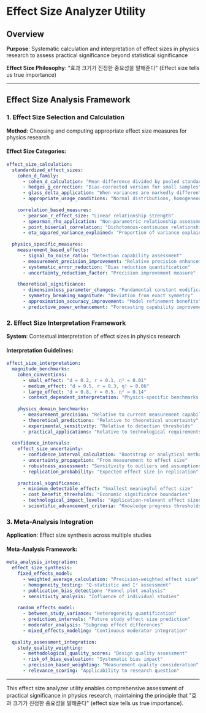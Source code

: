# Effect Size Analyzer Utility

## Overview
**Purpose**: Systematic calculation and interpretation of effect sizes in physics research to assess practical significance beyond statistical significance

**Effect Size Philosophy**: "효과 크기가 진정한 중요성을 말해준다" (Effect size tells us true importance)

---

## Effect Size Analysis Framework

### 1. Effect Size Selection and Calculation
**Method**: Choosing and computing appropriate effect size measures for physics research

#### Effect Size Categories:
```yaml
effect_size_calculation:
  standardized_effect_sizes:
    cohen_d_family:
      - cohen_d_calculation: "Mean difference divided by pooled standard deviation"
      - hedges_g_correction: "Bias-corrected version for small samples"
      - glass_delta_application: "When variances are markedly different"
      - appropriate_usage_conditions: "Normal distributions, homogeneous variances"
    
    correlation_based_measures:
      - pearson_r_effect_size: "Linear relationship strength"
      - spearman_rho_application: "Non-parametric relationship assessment"
      - point_biserial_correlation: "Dichotomous-continuous relationships"
      - eta_squared_variance_explained: "Proportion of variance explained"
  
  physics_specific_measures:
    measurement_based_effects:
      - signal_to_noise_ratio: "Detection capability assessment"
      - measurement_precision_improvement: "Relative precision enhancement"
      - systematic_error_reduction: "Bias reduction quantification"
      - uncertainty_reduction_factor: "Precision improvement measure"
    
    theoretical_significance:
      - dimensionless_parameter_changes: "Fundamental constant modifications"
      - symmetry_breaking_magnitude: "Deviation from exact symmetry"
      - approximation_accuracy_improvement: "Model refinement benefits"
      - predictive_power_enhancement: "Forecasting capability improvement"
```

### 2. Effect Size Interpretation Framework
**System**: Contextual interpretation of effect sizes in physics research

#### Interpretation Guidelines:
```yaml
effect_size_interpretation:
  magnitude_benchmarks:
    cohen_conventions:
      - small_effect: "d = 0.2, r = 0.1, η² = 0.01"
      - medium_effect: "d = 0.5, r = 0.3, η² = 0.06"
      - large_effect: "d = 0.8, r = 0.5, η² = 0.14"
      - context_dependent_interpretation: "Physics-specific benchmarks preferred"
    
    physics_domain_benchmarks:
      - measurement_precision: "Relative to current measurement capabilities"
      - theoretical_predictions: "Relative to theoretical uncertainty"
      - experimental_sensitivity: "Relative to detection thresholds"
      - practical_applications: "Relative to technological requirements"
  
  confidence_intervals:
    effect_size_uncertainty:
      - confidence_interval_calculation: "Bootstrap or analytical methods"
      - uncertainty_propagation: "From measurement to effect size"
      - robustness_assessment: "Sensitivity to outliers and assumptions"
      - replication_probability: "Expected effect size in replication"
    
    practical_significance:
      - minimum_detectable_effect: "Smallest meaningful effect size"
      - cost_benefit_thresholds: "Economic significance boundaries"
      - technological_impact_levels: "Application-relevant effect sizes"
      - scientific_advancement_criteria: "Knowledge progress thresholds"
```

### 3. Meta-Analysis Integration
**Application**: Effect size synthesis across multiple studies

#### Meta-Analysis Framework:
```yaml
meta_analysis_integration:
  effect_size_synthesis:
    fixed_effects_model:
      - weighted_average_calculation: "Precision-weighted effect size"
      - homogeneity_testing: "Q-statistic and I² assessment"
      - publication_bias_detection: "Funnel plot analysis"
      - sensitivity_analysis: "Influence of individual studies"
    
    random_effects_model:
      - between_study_variance: "Heterogeneity quantification"
      - prediction_intervals: "Future study effect size prediction"
      - moderator_analysis: "Subgroup effect differences"
      - mixed_effects_modeling: "Continuous moderator integration"
  
  quality_assessment_integration:
    study_quality_weighting:
      - methodological_quality_scores: "Design quality assessment"
      - risk_of_bias_evaluation: "Systematic bias impact"
      - precision_based_weighting: "Measurement quality consideration"
      - relevance_scoring: "Applicability to research question"
```

---

This effect size analyzer utility enables comprehensive assessment of practical significance in physics research, maintaining the principle that "효과 크기가 진정한 중요성을 말해준다" (effect size tells us true importance).